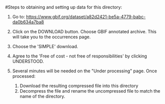 #Steps to obtaining and setting up data for this directory:

1. Go to: https://www.gbif.org/dataset/a82d2421-be5a-4779-babc-da0b634a7ba8

2. Click on the DOWNLOAD button. Choose GBIF annotated archive. This will take you to the occurrences page. 
3. Choose the 'SIMPLE' download.
4. Agree to the 'Free of cost - not free of responsibilities' by clicking UNDERSTOOD.
5. Several minutes will be needed on the "Under processing" page. Once processed:
	1. Download the resulting compressed file into this directory
	2. Decompress the file and rename the uncompressed file to match the name of the directory.